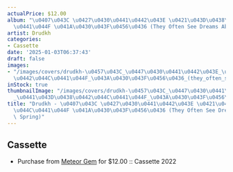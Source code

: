 ```yaml
---
actualPrice: $12.00
album: "\u0407\u043C \u0427\u0430\u0441\u0442\u043E \u0421\u043D\u0438\u0442\u044C\
  \u0441\u044F \u041A\u0430\u043F\u0456\u0436 (They Often See Dreams About The Spring)"
artist: Drudkh
categories:
- Cassette
date: '2025-01-03T06:37:43'
draft: false
images:
- "/images/covers/drudkh-\u0457\u043C_\u0447\u0430\u0441\u0442\u043E_\u0441\u043D\u0438\
  \u0442\u044C\u0441\u044F_\u043A\u0430\u043F\u0456\u0436_(they_often_see_dreams_about_the_spring).jpg"
inStock: true
thumbnailImage: "/images/covers/drudkh-\u0457\u043C_\u0447\u0430\u0441\u0442\u043E\
  _\u0441\u043D\u0438\u0442\u044C\u0441\u044F_\u043A\u0430\u043F\u0456\u0436_(they_often_see_dreams_about_the_spring)-thumb.jpg"
title: "Drudkh - \u0407\u043C \u0427\u0430\u0441\u0442\u043E \u0421\u043D\u0438\u0442\
  \u044C\u0441\u044F \u041A\u0430\u043F\u0456\u0436 (They Often See Dreams About The\
  \ Spring)"
---
```


## Cassette
* Purchase from [Meteor Gem](https://meteor-gem.com/products/drudkh-їм-ч-а-с-т-о-с-н-и-т-ь-с-я-к-а-п-і-ж-they-often-see-dreams-about-the-spring-cassette) for $12.00 :: Cassette 2022
